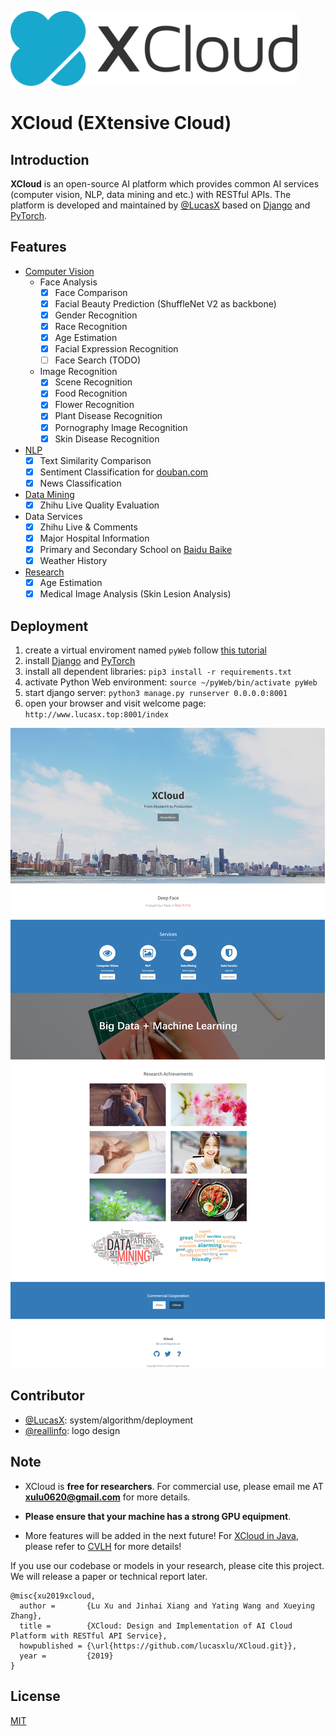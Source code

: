 <p align="left"><img src="logo/horizontal.svg" alt="XCloud" height="120px"></p>

# XCloud (EXtensive Cloud)
## Introduction
__XCloud__ is an open-source AI platform which provides common AI services 
(computer vision, NLP, data mining and etc.)
with RESTful APIs. The platform is developed and maintained by [@LucasX](https://github.com/lucasxlu) based on [Django](https://www.djangoproject.com/) and [PyTorch](https://pytorch.org/).

## Features
* [Computer Vision](./cv)
    * Face Analysis
        - [x] Face  Comparison
        - [x] Facial Beauty Prediction (ShuffleNet V2 as backbone)
        - [x] Gender Recognition
        - [x] Race Recognition
        - [x] Age Estimation
        - [x] Facial Expression Recognition
        - [ ] Face Search (TODO)
    * Image Recognition
        - [x] Scene Recognition
        - [x] Food Recognition
        - [x] Flower Recognition
        - [x] Plant Disease Recognition
        - [x] Pornography Image Recognition
        - [x] Skin Disease Recognition
* [NLP](./nlp)
    - [x] Text Similarity Comparison
    - [x] Sentiment Classification for [douban.com](https://www.douban.com/)
    - [x] News Classification
* [Data Mining](./dm)
    - [x] Zhihu Live Quality Evaluation
* Data Services
    - [x] Zhihu Live & Comments
    - [x] Major Hospital Information
    - [x] Primary and Secondary School on [Baidu Baike](https://baike.baidu.com/)
    - [x] Weather History
* [Research](./research)    
    - [x] Age Estimation 
    - [x] Medical Image Analysis (Skin Lesion Analysis)
    
## Deployment
1. create a virtual enviroment named ```pyWeb``` follow [this tutorial](https://www.liaoxuefeng.com/wiki/0014316089557264a6b348958f449949df42a6d3a2e542c000/001432712108300322c61f256c74803b43bfd65c6f8d0d0000)
2. install [Django](https://docs.djangoproject.com/en/2.1/intro/install/) and [PyTorch](https://pytorch.org/)
3. install all dependent libraries: ```pip3 install -r requirements.txt```
4. activate Python Web environment: ```source ~/pyWeb/bin/activate pyWeb```
5. start django server: ```python3 manage.py runserver 0.0.0.0:8001```
6. open your browser and visit welcome page: ```http://www.lucasx.top:8001/index```

![index](index.png)

## Contributor
* [@LucasX](https://github.com/lucasxlu): system/algorithm/deployment
* [@reallinfo](https://github.com/reallinfo): logo design

## Note
* XCloud is **free for researchers**. For commercial use, please email me AT 
**xulu0620@gmail.com** for more details. 

* **Please ensure that your machine has a strong GPU equipment**.

* More features will be added in the next future!
For [XCloud in Java](https://github.com/lucasxlu/CVLH.git), please refer to 
[CVLH](https://github.com/lucasxlu/CVLH.git) for more details! 


If you use our codebase or models in your research, please cite this project. We will release a paper or technical report later.
```
@misc{xu2019xcloud,
  author =       {Lu Xu and Jinhai Xiang and Yating Wang and Xueying Zhang},
  title =        {XCloud: Design and Implementation of AI Cloud Platform with RESTful API Service},
  howpublished = {\url{https://github.com/lucasxlu/XCloud.git}},
  year =         {2019}
}
```


## License
[MIT](./LICENSE)
